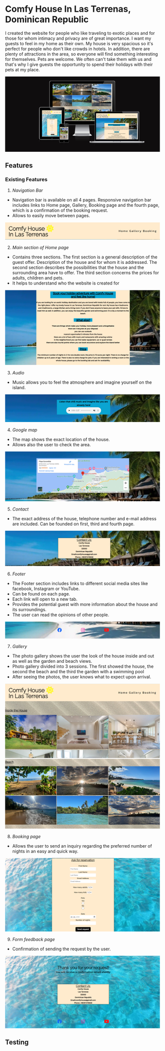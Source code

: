 # Comfy House In Las Terrenas, Dominican Republic

I created the website for people who like traveling to exotic places and for those for whom intimacy and privacy are of great importance. I want my guests to feel in my home as their own. My house is very spacious so it's perfect for people who don't like crowds in hotels. 
In addition, there are plenty of attractions in the area, so everyone will find something interesting for themselves. Pets are welcome. We often can't take them with us and that's why I give guests the opportunity to spend their holidays with their pets at my place.

![Screenshot of my website with different screen sizes](https://raw.githubusercontent.com/MarzenkaS/Comfy-House-New/8fdf8ac98f30402029c7dc64070423822fd27d1d/images%20for%20readme/main%20view.png)

## Features


### Existing Features

1. _Navigation Bar_
  
- Navigation bar is available on all 4 pages. Responsive navigation bar includes links to Home page, Gallery, Booking page and the fourth page, which is a confirmation of the booking request. 
- Allows to easily move between pages.

![Navigation Bar](https://github.com/MarzenkaS/Comfy-House-New/blob/main/images%20for%20readme/nav%20bar.png?raw=true)

2. _Main section of Home page_

- Contains three sections. The first section is a general description of the guest offer. Description of the house and for whom it is addressed. The second section describes the possibilities that the house and the surrounding area have to offer. The third section concerns the prices for adults, children and pets.
- It helps to understand who the website is created for

![Main content](https://github.com/MarzenkaS/Comfy-House-New/blob/main/images%20for%20readme/main%20content.png?raw=true)

3. _Audio_ 

- Music allows you to feel the atmosphere and imagine yourself on the island.

![Audio file](https://github.com/MarzenkaS/Comfy-House-New/blob/main/images%20for%20readme/audio.png?raw=true)

4. _Google map_

- The map shows the exact location of the house.
- Allows also the user to check the area.

![Google map](https://github.com/MarzenkaS/Comfy-House-New/blob/main/images%20for%20readme/google%20map.png?raw=true)   

5. _Contact_

- The exact address of the house, telephone number and e-mail address are included. Can be founded on first, third and fourth page.

![Contact](https://github.com/MarzenkaS/Comfy-House-New/blob/main/images%20for%20readme/contact.png?raw=true)

6. _Footer_

- The Footer section includes links to different social media sites like facebook, Instagram or YouTube.
- Can be found on each page.
- Each link will open to a new tab.
- Provides the potential guest with more information about the house and its surroundings.
- The user can read the opinions of other people.

![Footer](https://github.com/MarzenkaS/Comfy-House-New/blob/main/images%20for%20readme/footer.png?raw=true)

7. _Gallery_
   
- The photo gallery shows the user the look of the house inside and out as well as the garden and beach views.
- Photo gallery divided into 3 sessions. The first showed the house, the second the beach and the third the   garden with a swimming pool
- After seeing the photos, the user knows what to expect upon arrival.

![Gallery house](https://github.com/MarzenkaS/Comfy-House-New/blob/main/images%20for%20readme/gallery1.png?raw=true)
![Gallery beach](https://github.com/MarzenkaS/Comfy-House-New/blob/main/images%20for%20readme/gallery3.png?raw=true)

8. _Booking page_

- Allows the user to send an inquiry regarding the preferred number of nights in an easy and quick way.

![Request form](https://github.com/MarzenkaS/Comfy-House-New/blob/main/images%20for%20readme/reservation.png?raw=true)

9. _Form feedback page_

- Confirmation of sending the request by the user.

![Feedback](https://github.com/MarzenkaS/Comfy-House-New/blob/main/images%20for%20readme/confirmation2.png?raw=true)

## Testing